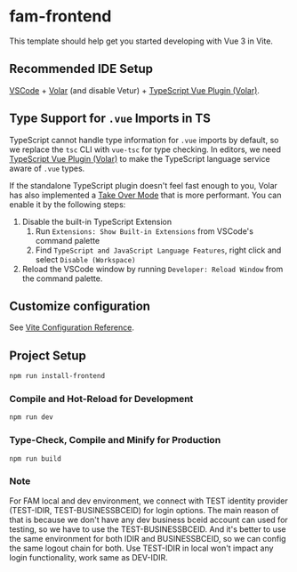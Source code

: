 # fam-frontend

This template should help get you started developing with Vue 3 in Vite.

## Recommended IDE Setup

[VSCode](https://code.visualstudio.com/) + [Volar](https://marketplace.visualstudio.com/items?itemName=Vue.volar) (and disable Vetur) + [TypeScript Vue Plugin (Volar)](https://marketplace.visualstudio.com/items?itemName=Vue.vscode-typescript-vue-plugin).

## Type Support for `.vue` Imports in TS

TypeScript cannot handle type information for `.vue` imports by default, so we replace the `tsc` CLI with `vue-tsc` for type checking. In editors, we need [TypeScript Vue Plugin (Volar)](https://marketplace.visualstudio.com/items?itemName=Vue.vscode-typescript-vue-plugin) to make the TypeScript language service aware of `.vue` types.

If the standalone TypeScript plugin doesn't feel fast enough to you, Volar has also implemented a [Take Over Mode](https://github.com/johnsoncodehk/volar/discussions/471#discussioncomment-1361669) that is more performant. You can enable it by the following steps:

1. Disable the built-in TypeScript Extension
    1. Run `Extensions: Show Built-in Extensions` from VSCode's command palette
    2. Find `TypeScript and JavaScript Language Features`, right click and select `Disable (Workspace)`
2. Reload the VSCode window by running `Developer: Reload Window` from the command palette.

## Customize configuration

See [Vite Configuration Reference](https://vitejs.dev/config/).

## Project Setup

```sh
npm run install-frontend
```

### Compile and Hot-Reload for Development

```sh
npm run dev
```

### Type-Check, Compile and Minify for Production

```sh
npm run build
```

### Note

For FAM local and dev environment, we connect with TEST identity provider (TEST-IDIR, TEST-BUSINESSBCEID) for login options. The main reason of that is because we don't have any dev business bceid account can used for testing, so we have to use the TEST-BUSINESSBCEID. And it's better to use the same environment for both IDIR and BUSINESSBCEID, so we can config the same logout chain for both. Use TEST-IDIR in local won't impact any login functionality, work same as DEV-IDIR.
